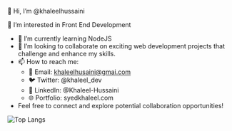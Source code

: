 👋 Hi, I’m @khaleelhussaini

👀 I’m interested in Front End Development
- 🌱 I’m currently learning NodeJS
- 💞️ I’m looking to collaborate on exciting web development projects that challenge and enhance my skills.
- 📫 How to reach me:
   - 📧 Email: khaleelhusaini@gmai.com
   - 🐦 Twitter: @khaleel_dev
   - 💼 LinkedIn: @Khaleel-Hussaini
   - 🌐 Portfolio: syedkhaleel.com
- Feel free to connect and explore potential collaboration opportunities!

<!---
khaleelhussaini/khaleelhussaini is a ✨ special ✨ repository because its `README.md` (this file) appears on your GitHub profile.
You can click the Preview link to take a look at your changes.
--->
![Top Langs](https://github-readme-stats.vercel.app/api/top-langs/?username=khaleelhussaini&layout=compact&theme=one_dark_pro&card_width=500")



